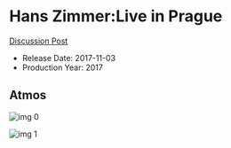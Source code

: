 # Hans Zimmer:Live in Prague

[Discussion Post](https://www.avsforum.com/threads/bass-eq-for-filtered-movies.2995212/post-56942058)

* Release Date: 2017-11-03
* Production Year: 2017

## Atmos

![img 0](https://i.imgur.com/URlcYOY.jpg)

![img 1](https://i.imgur.com/neFtTVT.png)


